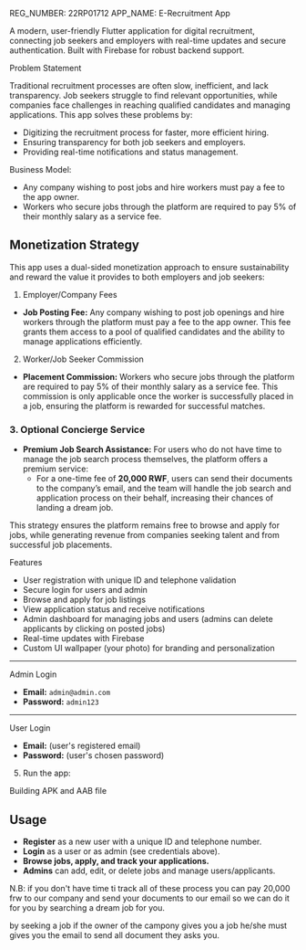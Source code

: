 REG_NUMBER:
22RP01712
APP_NAME:
 E-Recruitment App

A modern, user-friendly Flutter application for digital recruitment, connecting job seekers and employers with real-time updates and secure authentication. Built with Firebase for robust backend support.



 Problem Statement

Traditional recruitment processes are often slow, inefficient, and lack transparency. Job seekers struggle to find relevant opportunities, while companies face challenges in reaching qualified candidates and managing applications. This app solves these problems by:
- Digitizing the recruitment process for faster, more efficient hiring.
- Ensuring transparency for both job seekers and employers.
- Providing real-time notifications and status management.

Business Model:
- Any company wishing to post jobs and hire workers must pay a fee to the app owner.
- Workers who secure jobs through the platform are required to pay 5% of their monthly salary as a service fee.

## Monetization Strategy

This app uses a dual-sided monetization approach to ensure sustainability and reward the value it provides to both employers and job seekers:

 1. Employer/Company Fees
- **Job Posting Fee:**
  Any company wishing to post job openings and hire workers through the platform must pay a fee to the app owner. This fee grants them access to a pool of qualified candidates and the ability to manage applications efficiently.

 2. Worker/Job Seeker Commission
- **Placement Commission:**
  Workers who secure jobs through the platform are required to pay 5% of their monthly salary as a service fee. This commission is only applicable once the worker is successfully placed in a job, ensuring the platform is rewarded for successful matches.

### 3. Optional Concierge Service
- **Premium Job Search Assistance:**
  For users who do not have time to manage the job search process themselves, the platform offers a premium service:
  - For a one-time fee of **20,000 RWF**, users can send their documents to the company’s email, and the team will handle the job search and application process on their behalf, increasing their chances of landing a dream job.

This strategy ensures the platform remains free to browse and apply for jobs, while generating revenue from companies seeking talent and from successful job placements. 

 Features
- User registration with unique ID and telephone validation
- Secure login for users and admin
- Browse and apply for job listings
- View application status and receive notifications
- Admin dashboard for managing jobs and users (admins can delete applicants by clicking on posted jobs)
- Real-time updates with Firebase
- Custom UI wallpaper (your photo) for branding and personalization

---

 Admin Login
- **Email:** `admin@admin.com`
- **Password:** `admin123`

---

 User Login
- **Email:** (user's registered email)
- **Password:** (user's chosen password)





5. Run the app:
   
 Building APK and AAB file

  



## Usage
- **Register** as a new user with a unique ID and telephone number.
- **Login** as a user or as admin (see credentials above).
- **Browse jobs, apply, and track your applications.**
- **Admins** can add, edit, or delete jobs and manage users/applicants.

N.B: if you don't have time ti track all of these process you can pay 20,000 frw to our company and send your documents to our email so we can do it for you by searching a dream job for you.


by seeking a job if the owner of the campony gives you a job he/she must gives you the email to send all document they asks you.



